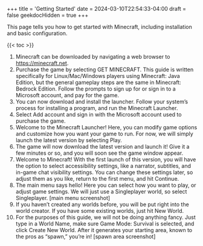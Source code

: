 +++
title = 'Getting Started'
date = 2024-03-10T22:54:33-04:00
draft = false
geekdocHidden = true
+++

This page tells you how to get started with Minecraft, including installation and basic configuration.

<!--more-->

{{< toc >}}

1. Minecraft can be downloaded by navigating a web browser to https://minecraft.net. 
2. Purchase the game by selecting GET MINECRAFT. This guide is written specifically for Linux/Mac/Windows players using Minecraft: Java Edition, but the general gameplay steps are the same in Minecraft: Bedrock Edition. Follow the prompts to sign up for or sign in to a Microsoft account, and pay for the game.
3. You can now download and install the launcher. Follow your system’s process for installing a program, and run the Minecraft Launcher.
3. Select Add account and sign in with the Microsoft account used to purchase the game.
5. Welcome to the Minecraft Launcher! Here, you can modify game options and customize how you want your game to run. For now, we will simply launch the latest version by selecting Play.
6. The game will now download the latest version and launch it! Give it a few minutes or so, and you will soon see the game window appear.
7. Welcome to Minecraft! With the first launch of this version, you will have the option to select accessibility settings, like a narrator, subtitles, and in-game chat visibility settings. You can change these settings later, so adjust them as you like, return to the first menu, and hit Continue.
8. The main menu says hello! Here you can select how you want to play, or adjust game settings. We will just use a Singleplayer world, so select Singleplayer. [main menu screenshot]
9. If you haven’t created any worlds before, you will be put right into the world creator. If you have some existing worlds, just hit New World.
10. For the purposes of this guide, we will not be doing anything fancy. Just type in a World Name, make sure Game Mode: Survival is selected, and click Create New World. After it generates your starting area, known to the pros as “spawn,” you’re in! [spawn area screenshot]